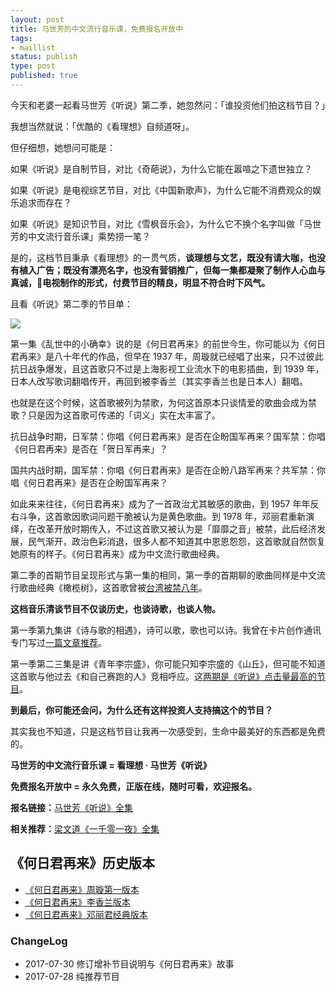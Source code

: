```yaml
--- 
layout: post
title: 马世芳的中文流行音乐课，免费报名开放中
tags: 
- maillist
status: publish
type: post
published: true
---
```



今天和老婆一起看马世芳《听说》第二季，她忽然问：「谁投资他们拍这档节目？」

我想当然就说：「优酷的《看理想》自频道呀」。

但仔细想，她想问可能是：

如果《听说》是自制节目，对比《奇葩说》，为什么它能在嚣喧之下遗世独立？

如果《听说》是电视综艺节目，对比《中国新歌声》，为什么它能不消费观众的娱乐追求而存在？

如果《听说》是知识节目，对比《雪枫音乐会》，为什么它不换个名字叫做「马世芳的中文流行音乐课」乘势捞一笔？

是的，这档节目秉承《看理想》的一贯气质，**谈理想与文艺，既没有请大咖，也没有植入广告；既没有漂亮名字，也没有营销推广，但每一集都凝聚了制作人心血与真诚，电视制作的形式，付费节目的精良，明显不符合时下风气。**

且看《听说》第二季的节目单：

![](http://openmindclub.qiniudn.com/omt/MaShiFangHearMe.jpg)

第一集《乱世中的小确幸》说的是《何日君再来》的前世今生，你可能以为《何日君再来》是八十年代的作品，但早在 1937 年，周璇就已经唱了出来，只不过彼此抗日战争爆发，且这首歌只不过是上海影视工业流水下的电影插曲，到 1939 年，日本人改写歌词翻唱传开，再回到被李香兰（其实李香兰也是日本人）翻唱。

也就是在这个时候，这首歌被列为禁歌，为何这首原本只谈情爱的歌曲会成为禁歌？只是因为这首歌可传递的「词义」实在太丰富了。

抗日战争时期，日军禁：你唱《何日君再来》是否在企盼国军再来？国军禁：你唱《何日君再来》是否在「贺日军再来」？

国共内战时期，国军禁：你唱《何日君再来》是否在企盼八路军再来？共军禁：你唱《何日君再来》是否在企盼国军再来？

如此来来往往，《何日君再来》成为了一首政治尤其敏感的歌曲，到 1957 年年反右斗争，这首歌因歌词问题干脆被认为是黄色歌曲。到 1978 年，邓丽君重新演绎，在改革开放时期传入，不过这首歌又被认为是「靡靡之音」被禁，此后经济发展，民气渐开，政治色彩消退，很多人都不知道其中恩恩怨怨，这首歌就自然恢复她原有的样子。《何日君再来》成为中文流行歌曲经典。

第二季的首期节目呈现形式与第一集的相同，第一季的首期聊的歌曲同样是中文流行歌曲经典《橄榄树》，这首歌曾被[台湾被禁八年](https://www.douban.com/group/topic/82074372/)。

**这档音乐清谈节目不仅谈历史，也谈诗歌，也谈人物。**

第一季第九集讲《诗与歌的相遇》，诗可以歌，歌也可以诗。我曾在卡片创作通讯专门写过[一篇文章推荐](http://www.mesule.com/2016/04/poem-songs)。

第一季第二三集是讲《青年李宗盛》，你可能只知李宗盛的《山丘》，但可能不知道这首歌与他过去《和自己赛跑的人》竞相呼应。这[两期是《听说》点击量最高的节目](http://www.soku.com/search_video/q_%E5%90%AC%E8%AF%B4+%E7%AC%AC%E4%B8%80%E5%AD%A3?spm=a2h0k.8191407.0.0)。

**到最后，你可能还会问，为什么还有这样投资人支持搞这个的节目？**

其实我也不知道，只是这档节目让我再一次感受到，生命中最美好的东西都是免费的。

**马世芳的中文流行音乐课 = 看理想 · 马世芳《听说》**

**免费报名开放中 = 永久免费，正版在线，随时可看，欢迎报名。**

**报名链接：**[马世芳《听说》全集](http://list.youku.com/show/id_zefbfbd265b67144511ef.html)

**相关推荐：**[梁文道《一千零一夜》全集](http://list.youku.com/show/id_z7c87f1ae8e6311e5b522.html?spm=a2h0j.8191423.sMain.5~5~A!2)

## 《何日君再来》历史版本

* [《何日君再来》周璇第一版本](http://music.163.com/#/m/song?id=330114)
* [《何日君再来》李香兰版本](http://music.163.com/#/m/song?id=263508)
* [《何日君再来》邓丽君经典版本](http://music.163.com/#/m/song?id=226156)


### ChangeLog

- 2017-07-30 修订增补节目说明与《何日君再来》故事
- 2017-07-28 纯推荐节目


